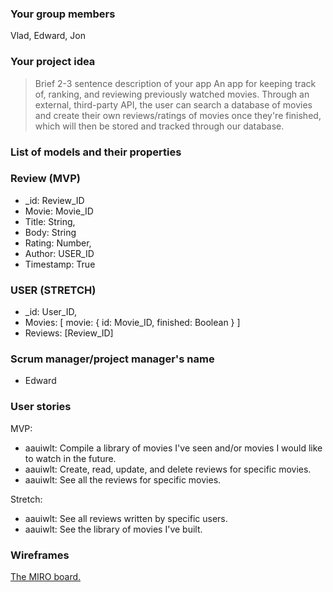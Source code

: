 ### Your group members
Vlad, Edward, Jon

### Your project idea 
>Brief 2-3 sentence description of your app
An app for keeping track of, ranking, and reviewing previously watched movies. Through an external, third-party API, the user can search a database of movies and create their own reviews/ratings of movies once they're finished, which will then be stored and tracked through our database.

### List of models and their properties

### Review (MVP)
- \_id: Review_ID
- Movie: Movie_ID
- Title: String,
- Body: String
- Rating: Number,
- Author: USER_ID
- Timestamp: True

### USER (STRETCH)
- \_id: User_ID,
- Movies: [
    movie: {
        id: Movie_ID,
        finished: Boolean
    } 
]
- Reviews: [Review_ID]

### Scrum manager/project manager's name
- Edward

### User stories
MVP:
- aauiwlt: Compile a library of movies I've seen and/or movies I would like to watch in the future.
- aauiwlt: Create, read, update, and delete reviews for specific movies.
- aauiwlt: See all the reviews for specific movies.

Stretch:
- aauiwlt: See all reviews written by specific users. 
- aauiwlt: See the library of movies I've built.

### Wireframes
[The MIRO board.](https://miro.com/app/board/uXjVPNFJ2Pc=/) 
